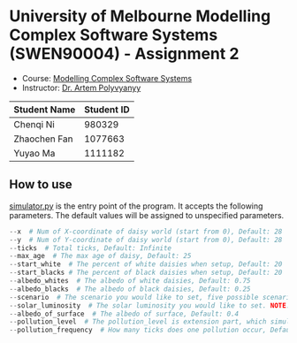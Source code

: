 # University of Melbourne Modelling Complex Software Systems (SWEN90004) - Assignment 2

- Course: [Modelling Complex Software Systems](https://handbook.unimelb.edu.au/2021/subjects/swen90004)
- Instructor: [Dr. Artem Polyvyanyy](http://polyvyanyy.com/)

| Student Name  | Student ID |
| ------------- | ------------- |
| Chenqi Ni   | 980329 |
| Zhaochen Fan   | 1077663 |
| Yuyao Ma | 1111182 |

## How to use

[simulator.py](simulator.py) is the entry point of the program. It accepts the following parameters. The default values will be assigned to unspecified parameters.

```python
--x  # Num of X-coordinate of daisy world (start from 0), Default: 28
--y  # Num of Y-coordinate of daisy world (start from 0), Default: 28
--ticks  # Total ticks, Default: Infinite
--max_age  # The max age of daisy, Default: 25
--start_white  # The percent of white daisies when setup, Default: 20
--start_blacks # The percent of black daisies when setup, Default: 20
--albedo_whites  # The albedo of white daisies, Default: 0.75
--albedo_blacks  # The albedo of black daisies, Default: 0.25
--scenario  # The scenario you would like to set, five possible scenarios: "ramp-up-ramp-down", "low-solar-luminosity", "our-solar-luminosity", "high-solar-luminosity", "maintain-current-luminosity", Default: "our-solar-luminosity"
--solar_luminosity  # The solar luminosity you would like to set. NOTE: This only works if the scenario is maintain-current-luminosity
--albedo_of_surface  # The albedo of surface, Default: 0.4
--pollution_level  # The pollution_level is extension part, which simulates the human's pollution. It has 3 levels: 1-Low; 2-Medium; 3-High. The default value is 0 namely no pollution, Default: 0
--pollution_frequency  # How many ticks does one pollution occur, Default: 25
```
<!-- 
Launch command example:
    /* Program will run 1000 ticks under the default configuration. */
    java Simulator -ticks 1000

    /* -start-%-whites=25, -albedo-of-whites=0.8 -start-%-blacks=25 -albedo-of-blacks=0.20 
     * Program will run 1000 ticks.
     */
    java Simulator -ticks 1000 -start-%-whites 25 -albedo-of-whites 0.8 -start-%-blacks 25 -albedo-of-blacks 0.20
    
    /*
     * scenario is ramp-up-ramp-down. Program will run 1000 ticks.
     * note: according to the scenario you specify, -solar-luminosity will be covered even if you alreadly specify its value
     */
     java Simulator -ticks 1000 -scenario ramp-up-ramp-down

     /*
      * generate 50 male rabbits and 80 female rabbits. Program will run 1000 ticks.
      */
    java Simulator -ticks 1000 -start-male-rabbits 50 -start-female-rabbits 80

After launch the program, it will print the configuration firstly. If the input parameters are wrong, it will give you corresponding wrong information. If the input parameters are right, it should generate a csv file called "output.csv".
```python
python3 simulator.py
``` -->